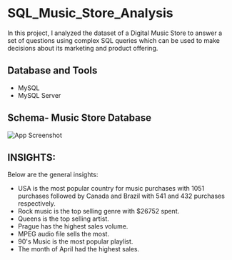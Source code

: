 
# SQL_Music_Store_Analysis

In this project, I analyzed the dataset of a Digital Music Store to answer a set of questions using complex SQL queries which can be used to make decisions about its marketing and product offering.




## Database and Tools

- MySQL
- MySQL Server



## Schema- Music Store Database

![App Screenshot](<img width="594" alt="schema_diagram" src="https://github.com/sunitabisht22/SQL_Music_Store_Analysis/assets/84614536/14f290d1-8c6f-4f48-812a-428373005fb1">)


## INSIGHTS: 
Below are the general insights:

- USA is the most popular country for music purchases with 1051 purchases followed by Canada and Brazil with 541 and 432 purchases respectively.
- Rock music is the top selling genre with $26752 spent.
- Queens is the top selling artist.
- Prague has the highest sales volume.
- MPEG audio file sells the most.
- 90's Music is the most popular playlist.
- The month of April had the highest sales.
